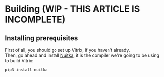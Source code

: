 # Building (WIP - THIS ARTICLE IS INCOMPLETE)
## Installing prerequisites
First of all, you should go set up Vitrix, if you haven't already.<br>
Then, go ahead and install [Nuitka](https://nuitka.net/), it is the compiler we're going to be using to build Vitrix:
```
pip3 install nuitka
```
